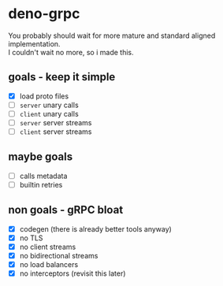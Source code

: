 # deno-grpc

You probably should wait for more mature and standard aligned implementation.  
I couldn't wait no more, so i made this.

## goals - keep it simple

- [x] load proto files
- [ ] `server` unary calls
- [ ] `client` unary calls
- [ ] `server` server streams
- [ ] `client` server streams

## maybe goals

- [ ] calls metadata
- [ ] builtin retries

## non goals - gRPC bloat

- [x] codegen (there is already better tools anyway)
- [x] no TLS
- [x] no client streams
- [x] no bidirectional streams
- [x] no load balancers
- [x] no interceptors (revisit this later)
